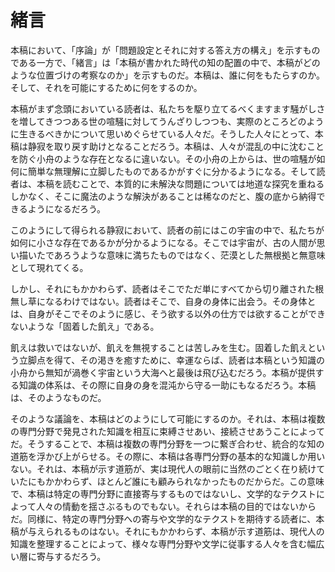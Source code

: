 # 緒言

本稿において、「序論」が「問題設定とそれに対する答え方の構え」を示すものである一方で、「緒言」は「本稿が書かれた時代の知の配置の中で、本稿がどのような位置づけの考察なのか」を示すものだ。本稿は、誰に何をもたらすのか。そして、それを可能にするために何をするのか。

本稿がまず念頭においている読者は、私たちを駆り立てるべくますます騒がしさを増してきつつある世の喧騒に対してうんざりしつつも、実際のところどのように生きるべきかについて思いめぐらせている人々だ。そうした人々にとって、本稿は静寂を取り戻す助けとなることだろう。本稿は、人々が混乱の中に沈むことを防ぐ小舟のような存在となるに違いない。その小舟の上からは、世の喧騒が如何に簡単な無理解に立脚したものであるかがすぐに分かるようになる。そして読者は、本稿を読むことで、本質的に未解決な問題については地道な探究を重ねるしかなく、そこに魔法のような解決があることは稀なのだと、腹の底から納得できるようになるだろう。

このようにして得られる静寂において、読者の前にはこの宇宙の中で、私たちが如何に小さな存在であるかが分かるようになる。そこでは宇宙が、古の人間が思い描いたであろうような意味に満ちたものではなく、茫漠とした無根拠と無意味として現れてくる。

しかし、それにもかかわらず、読者はそこでただ単にすべてから切り離された根無し草になるわけではない。読者はそこで、自身の身体に出会う。その身体とは、自身がそこでそのように感じ、そう欲する以外の仕方では欲することができないような「固着した飢え」である。

飢えは救いではないが、飢えを無視することは苦しみを生む。固着した飢えという立脚点を得て、その渇きを癒すために、幸運ならば、読者は本稿という知識の小舟から無知が渦巻く宇宙という大海へと最後は飛び込むだろう。本稿が提供する知識の体系は、その際に自身の身を混沌から守る一助にもなるだろう。本稿は、そのようなものだ。

そのような議論を、本稿はどのようにして可能にするのか。それは、本稿は複数の専門分野で発見された知識を相互に束縛させあい、接続させあうことによってだ。そうすることで、本稿は複数の専門分野を一つに繋ぎ合わせ、統合的な知の道筋を浮かび上がらせる。その際に、本稿は各専門分野の基本的な知識しか用いない。それは、本稿が示す道筋が、実は現代人の眼前に当然のごとく在り続けていたにもかかわらず、ほとんど誰にも顧みられなかったものだからだ。この意味で、本稿は特定の専門分野に直接寄与するものではないし、文学的なテクストによって人々の情動を揺さぶるものでもない。それらは本稿の目的ではないからだ。同様に、特定の専門分野への寄与や文学的なテクストを期待する読者に、本稿が与えられるものはない。それにもかかわらず、本稿が示す道筋は、現代人の知識を整理することによって、様々な専門分野や文学に従事する人々を含む幅広い層に寄与するだろう。
